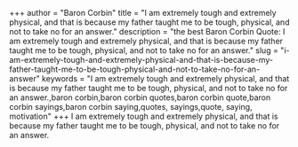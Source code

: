 +++
author = "Baron Corbin"
title = "I am extremely tough and extremely physical, and that is because my father taught me to be tough, physical, and not to take no for an answer."
description = "the best Baron Corbin Quote: I am extremely tough and extremely physical, and that is because my father taught me to be tough, physical, and not to take no for an answer."
slug = "i-am-extremely-tough-and-extremely-physical-and-that-is-because-my-father-taught-me-to-be-tough-physical-and-not-to-take-no-for-an-answer"
keywords = "I am extremely tough and extremely physical, and that is because my father taught me to be tough, physical, and not to take no for an answer.,baron corbin,baron corbin quotes,baron corbin quote,baron corbin sayings,baron corbin saying,quotes, sayings,quote, saying, motivation"
+++
I am extremely tough and extremely physical, and that is because my father taught me to be tough, physical, and not to take no for an answer.
